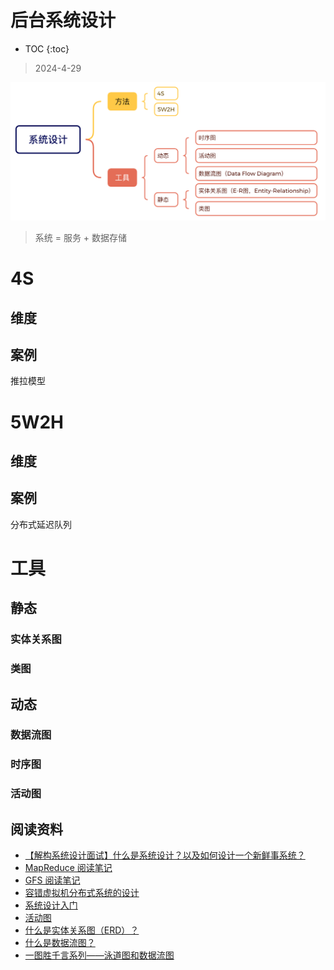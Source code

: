 # 后台系统设计

* TOC
{:toc}

> 2024-4-29

![outline](./diagram/outline.png)

> 系统 = 服务 + 数据存储

# 4S

## 维度


## 案例

推拉模型


# 5W2H

## 维度

## 案例

分布式延迟队列

# 工具

## 静态

### 实体关系图

### 类图

## 动态

### 数据流图

### 时序图

### 活动图


## 阅读资料

- [【解构系统设计面试】什么是系统设计？以及如何设计一个新鲜事系统？](https://blog.luoyuanhang.com/2020/05/24/system-design-0/)
- [MapReduce 阅读笔记](https://blog.luoyuanhang.com/2017/04/19/mapreduce-notes/)
- [GFS 阅读笔记](https://blog.luoyuanhang.com/2017/05/15/gfs-reading-notes/)
- [容错虚拟机分布式系统的设计](https://blog.luoyuanhang.com/2017/05/20/ftvm-notes/)
- [系统设计入门](https://github.com/donnemartin/system-design-primer/blob/master/README-zh-Hans.md)
- [活动图](https://zh.wikipedia.org/wiki/%E6%B4%BB%E5%8A%A8%E5%9B%BE)
- [什么是实体关系图（ERD）？](https://www.visual-paradigm.com/cn/guide/data-modeling/what-is-entity-relationship-diagram/)
- [什么是数据流图？](https://www.visual-paradigm.com/cn/guide/data-flow-diagram/what-is-data-flow-diagram/)
- [一图胜千言系列——泳道图和数据流图](https://juejin.cn/post/7185376363808260152)
